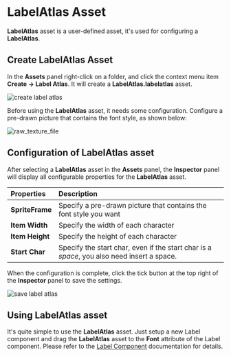 # LabelAtlas Asset

**LabelAtlas** asset is a user-defined asset, it's used for configuring a **LabelAtlas**.

## Create LabelAtlas Asset

In the **Assets** panel right-click on a folder, and click the context menu item **Create -> Label Atlas**. It will create a **LabelAtlas.labelatlas** asset.

![create label atlas](label-atlas/create-label-atlas.png)

Before using the **LabelAtlas** asset, it needs some configuration. Configure a pre-drawn picture that contains the font style, as shown below:

![raw_texture_file](label-atlas/raw_texture_file.png)

## Configuration of LabelAtlas asset

After selecting a **LabelAtlas** asset in the **Assets** panel, the **Inspector** panel will display all configurable properties for the **LabelAtlas** asset.

| Properties       | Description
| :--------------   | :-----------
| **SpriteFrame**      | Specify a pre-drawn picture that contains the font style you want
| **Item Width**       | Specify the width of each character
| **Item Height**      | Specify the height of each character
| **Start Char**       | Specify the start char, even if the start char is a *space*, you also need insert a space. |

When the configuration is complete, click the tick button at the top right of the **Inspector** panel to save the settings.

![save label atlas](label-atlas/save-label-atlas.png)

## Using LabelAtlas asset

It's quite simple to use the **LabelAtlas** asset. Just setup a new Label component and drag the **LabelAtlas** asset to the **Font** attribute of the Label component. Please refer to the [Label Component](../ui-system/components/editor/label.md) documentation for details.
